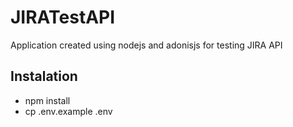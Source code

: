 # JIRATestAPI

Application created using nodejs and adonisjs for testing JIRA API

## Instalation

- npm install
- cp .env.example .env
